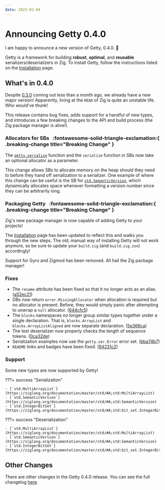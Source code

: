 ```yaml
---
date: 2023-02-04
---
```


# Announcing Getty 0.4.0

<!-- more -->

I am happy to announce a new version of Getty, 0.4.0. :tada:

Getty is a framework for building __robust__, __optimal__, and __reusable__
serializers/deserializers in Zig. To install Getty, follow the instructions
listed on the [Installation](https://getty.so/user-guide/installation/) page.

## What's in 0.4.0

Despite [0.3.0](https://getty.so/blog/announcing-getty-030/) coming out less
than a month ago, we already have a new major version! Apparently, living at
the `HEAD` of Zig is quite an unstable life. Who would've thunk!

This release contains bug fixes, adds support for a handful of new types, and
introduces a few breaking changes to the API and build process (the Zig package manager is alive!).

### Allocators for SBs &nbsp; :fontawesome-solid-triangle-exclamation:{ .breaking-change title="Breaking Change" }

The [`getty.serialize`](https://docs.getty.so/#A;getty:serialize) function and
the `serialize` function in SBs now take an optional allocator as a parameter.

This change allows SBs to allocate memory on the heap should they need to
before they hand off serialization to a serializer. One example of where this
change can be useful is the SB for
[`std.SemanticVersion`](https://ziglang.org/documentation/master/std/#A;std:SemanticVersion),
which dynamically allocates space whenever formatting a version number since
they can be arbitrarily long.

### Packaging Getty &nbsp; :fontawesome-solid-triangle-exclamation:{ .breaking-change title="Breaking Change" }

Zig's new package manager is now capable of adding Getty to your projects!

The [Installation](https://getty.so/user-guide/installation/) page has been
updated to reflect this and walks you through the new steps. The old, manual
way of installing Getty will not work anymore, so be sure to update your
`build.zig` (and `build.zig.zon`) accordingly! 

Support for Gyro and Zigmod has been removed. All hail the Zig package manager!

### Fixes

- The `rename` attribute has been fixed so that it no longer acts as an alias. ([a52ec21](https://github.com/getty-zig/getty/commit/a52ec214306b8611eb88c28ef4f30c6862377896))
- DBs now return `error.MissingAllocator` when allocation is required but no allocator is present. Before, they would simply panic after attempting to unwrap a `null` allocator. ([644cfc5](https://github.com/getty-zig/getty/commit/644cfc5ae1c0a1ad56be546d42d0a9dc3d818793))
- The `blocks` namespaces no longer group similar types together under a single declaration. That is, `blocks.ArrayList` and `blocks.ArrayListAligned` are now separate declaration. ([5e366ca](https://github.com/getty-zig/getty/commit/5e366ca9128d4aa8e2c5826e7c7e2065f1e0bb70))
- The test deserializer now properly checks the length of sequence tokens. ([0ca32de](https://github.com/getty-zig/getty/commit/0ca32de0c169fe16a3de3e58f49bb6b33eeea7c3))
- Serialization examples now use the `getty.ser.Error` error set. ([bba74b7](https://github.com/getty-zig/getty/commit/bba74b78167edf6167a1a664674a39f6ea49c7d9))
- `README` links and badges have been fixed. ([94231c2](https://github.com/getty-zig/getty/commit/94231c2c061794b57fc495c15da3aa3722cd1e64))

### Support

Some new types are now supported by Getty!

???+ success "Serialization"

    - [`std.MultiArrayList`](https://ziglang.org/documentation/master/std/#A;std:MultiArrayList)
    - [`std.SemanticVersion`](https://ziglang.org/documentation/master/std/#A;std:SemanticVersion)
    - [`std.IntegerBitSet`](https://ziglang.org/documentation/master/std/#A;std:bit_set.IntegerBitSet)

???+ success "Deserialization"

    - [`std.MultiArrayList`](https://ziglang.org/documentation/master/std/#A;std:MultiArrayList)
    - [`std.SemanticVersion`](https://ziglang.org/documentation/master/std/#A;std:SemanticVersion)
    - [`std.IntegerBitSet`](https://ziglang.org/documentation/master/std/#A;std:bit_set.IntegerBitSet)

## Other Changes

There are other changes in the Getty 0.4.0 release. You can see the full changelog [here](https://github.com/getty-zig/getty/compare/0.3.0...0.4.0).
